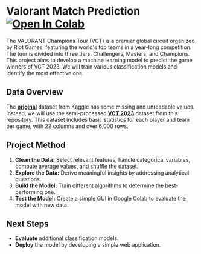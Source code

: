 # Valorant Match Prediction &nbsp; [![Open In Colab](https://colab.research.google.com/assets/colab-badge.svg)](https://colab.research.google.com/github/ianjure/valorant-match-prediction/blob/main/Valorant_Match_Prediction.ipynb)
The VALORANT Champions Tour (VCT) is a premier global circuit organized by Riot Games, featuring the world's top teams in a year-long competition. The tour is divided into three tiers: Challengers, Masters, and Champions. This project aims to develop a machine learning model to predict the game winners of VCT 2023. We will train various classification models and identify the most effective one.

## Data Overview
The **[original](https://www.kaggle.com/datasets/ediashtarevin/vct-champions-2023-stats)** dataset from Kaggle has some missing and unreadable values. Instead, we will use the semi-processed **[VCT 2023](https://github.com/ianjure/valorant-match-prediction/blob/main/VCT2023.csv)** dataset from this repository. This dataset includes basic statistics for each player and team per game, with 22 columns and over 6,000 rows.

## Project Method
1. **Clean the Data:** Select relevant features, handle categorical variables, compute average values, and shuffle the dataset.
2. **Explore the Data:** Derive meaningful insights by addressing analytical questions.
3. **Build the Model:** Train different algorithms to determine the best-performing one.
4. **Test the Model:** Create a simple GUI in Google Colab to evaluate the model with new data.

## Next Steps
* **Evaluate** additional classification models.
* **Deploy** the model by developing a simple web application.
